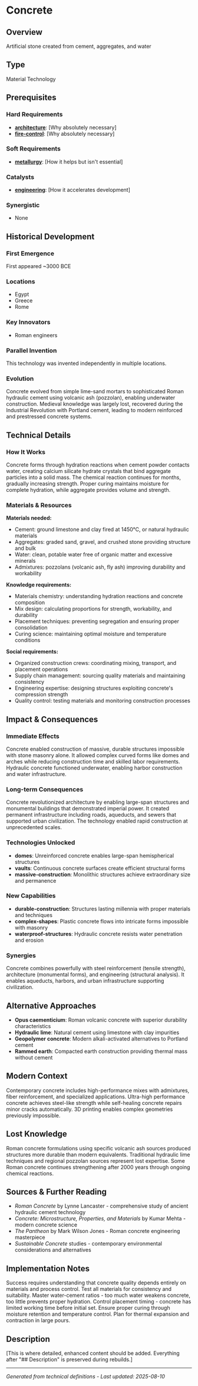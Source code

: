 # Concrete

## Overview
Artificial stone created from cement, aggregates, and water

## Type
Material Technology

## Prerequisites

### Hard Requirements
- **[architecture](../architecture/README.md)**: [Why absolutely necessary]
- **[fire-control](../fire-control/README.md)**: [Why absolutely necessary]

### Soft Requirements
- **[metallurgy](../metallurgy/README.md)**: [How it helps but isn't essential]

### Catalysts
- **[engineering](../engineering/README.md)**: [How it accelerates development]

### Synergistic
- None

## Historical Development

### First Emergence
First appeared ~3000 BCE

### Locations
- Egypt
- Greece
- Rome

### Key Innovators
- Roman engineers

### Parallel Invention
This technology was invented independently in multiple locations.

### Evolution
Concrete evolved from simple lime-sand mortars to sophisticated Roman hydraulic cement using volcanic ash (pozzolan), enabling underwater construction. Medieval knowledge was largely lost, recovered during the Industrial Revolution with Portland cement, leading to modern reinforced and prestressed concrete systems.

## Technical Details

### How It Works
Concrete forms through hydration reactions when cement powder contacts water, creating calcium silicate hydrate crystals that bind aggregate particles into a solid mass. The chemical reaction continues for months, gradually increasing strength. Proper curing maintains moisture for complete hydration, while aggregate provides volume and strength.

### Materials & Resources
**Materials needed:**
- Cement: ground limestone and clay fired at 1450°C, or natural hydraulic materials
- Aggregates: graded sand, gravel, and crushed stone providing structure and bulk
- Water: clean, potable water free of organic matter and excessive minerals
- Admixtures: pozzolans (volcanic ash, fly ash) improving durability and workability

**Knowledge requirements:**
- Materials chemistry: understanding hydration reactions and concrete composition
- Mix design: calculating proportions for strength, workability, and durability
- Placement techniques: preventing segregation and ensuring proper consolidation
- Curing science: maintaining optimal moisture and temperature conditions

**Social requirements:**
- Organized construction crews: coordinating mixing, transport, and placement operations
- Supply chain management: sourcing quality materials and maintaining consistency
- Engineering expertise: designing structures exploiting concrete's compression strength
- Quality control: testing materials and monitoring construction processes

## Impact & Consequences

### Immediate Effects
Concrete enabled construction of massive, durable structures impossible with stone masonry alone. It allowed complex curved forms like domes and arches while reducing construction time and skilled labor requirements. Hydraulic concrete functioned underwater, enabling harbor construction and water infrastructure.

### Long-term Consequences
Concrete revolutionized architecture by enabling large-span structures and monumental buildings that demonstrated imperial power. It created permanent infrastructure including roads, aqueducts, and sewers that supported urban civilization. The technology enabled rapid construction at unprecedented scales.

### Technologies Unlocked
- **domes**: Unreinforced concrete enables large-span hemispherical structures
- **vaults**: Continuous concrete surfaces create efficient structural forms
- **massive-construction**: Monolithic structures achieve extraordinary size and permanence

### New Capabilities
- **durable-construction**: Structures lasting millennia with proper materials and techniques
- **complex-shapes**: Plastic concrete flows into intricate forms impossible with masonry
- **waterproof-structures**: Hydraulic concrete resists water penetration and erosion

### Synergies
Concrete combines powerfully with steel reinforcement (tensile strength), architecture (monumental forms), and engineering (structural analysis). It enables aqueducts, harbors, and urban infrastructure supporting civilization.

## Alternative Approaches
- **Opus caementicium**: Roman volcanic concrete with superior durability characteristics
- **Hydraulic lime**: Natural cement using limestone with clay impurities
- **Geopolymer concrete**: Modern alkali-activated alternatives to Portland cement
- **Rammed earth**: Compacted earth construction providing thermal mass without cement

## Modern Context
Contemporary concrete includes high-performance mixes with admixtures, fiber reinforcement, and specialized applications. Ultra-high performance concrete achieves steel-like strength while self-healing concrete repairs minor cracks automatically. 3D printing enables complex geometries previously impossible.

## Lost Knowledge
Roman concrete formulations using specific volcanic ash sources produced structures more durable than modern equivalents. Traditional hydraulic lime techniques and regional pozzolan sources represent lost expertise. Some Roman concrete continues strengthening after 2000 years through ongoing chemical reactions.

## Sources & Further Reading
- *Roman Concrete* by Lynne Lancaster - comprehensive study of ancient hydraulic cement technology
- *Concrete: Microstructure, Properties, and Materials* by Kumar Mehta - modern concrete science
- *The Pantheon* by Mark Wilson Jones - Roman concrete engineering masterpiece
- *Sustainable Concrete* studies - contemporary environmental considerations and alternatives

## Implementation Notes
Success requires understanding that concrete quality depends entirely on materials and process control. Test all materials for consistency and suitability. Master water-cement ratios - too much water weakens concrete, too little prevents proper hydration. Control placement timing - concrete has limited working time before initial set. Ensure proper curing through moisture retention and temperature control. Plan for thermal expansion and contraction in large pours.

## Description











[This is where detailed, enhanced content should be added. Everything after "## Description" is preserved during rebuilds.]

---
*Generated from technical definitions - Last updated: 2025-08-10*
